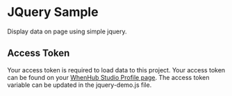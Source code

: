 # JQuery Sample  
Display data on page using simple jquery.

## Access Token

Your access token is required to load data to this project. Your access token can be found on your [WhenHub Studio Profile page](https://studio.whenhub.com/account). The access token variable can be updated in the jquery-demo.js file. 
